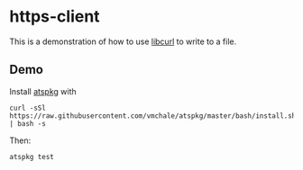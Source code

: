 # https-client

This is a demonstration of how to use [libcurl](https://curl.haxx.se/libcurl/)
to write to a file.

## Demo

Install [atspkg](https://github.com/vmchale/atspkg/tree/master/ats-pkg#readme)
with

```
curl -sSl https://raw.githubusercontent.com/vmchale/atspkg/master/bash/install.sh | bash -s
```

Then:

```
atspkg test
```
